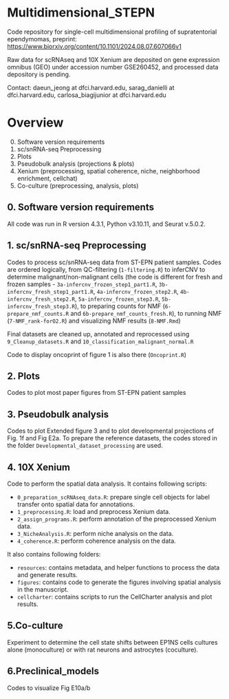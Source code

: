 # Multidimensional_STEPN

Code repository for single-cell multidimensional profiling of supratentorial ependymomas, preprint: https://www.biorxiv.org/content/10.1101/2024.08.07.607066v1

Raw data for scRNAseq and 10X Xenium are deposited on gene expression omnibus (GEO) under accession number GSE260452, and processed data depository is pending. 

Contact: daeun_jeong at dfci.harvard.edu, sarag_danielli at dfci.harvard.edu, carlosa_biagijunior at dfci.harvard.edu

# Overview
0. Software version requirements 
1. sc/snRNA-seq Preprocessing
2. Plots
3. Pseudobulk analysis (projections & plots)
4. Xenium (preprocessing, spatial coherence, niche, neighborhood enrichment, cellchat)
5. Co-culture (preprocessing, analysis, plots)  

## 0. Software version requirements 

All code was run in R version 4.3.1, Python v3.10.11, and Seurat v.5.0.2. 

## 1. sc/snRNA-seq Preprocessing
Codes to process sc/snRNA-seq data from ST-EPN patient samples. Codes are ordered logically, from QC-filtering (`1-filtering.R`) to inferCNV to determine malignant/non-malignant cells (the code is different for fresh and frozen samples - `3a-infercnv_frozen_step1_part1.R`, `3b-infercnv_fresh_step1_part1.R`, `4a-infercnv_frozen_step2.R`, `4b-infercnv_fresh_step2.R`, `5a-infercnv_frozen_step3.R`, `5b-infercnv_fresh_step3.R`), to preparing counts for NMF (`6-prepare_nmf_counts.R` and `6b-prepare_nmf_counts_fresh.R`), to running NMF (`7-NMF_rank-forO2.R`) and visualizing NMF results (`8-NMF.Rmd`)

Final datasets are cleaned up, annotated and reprocessed using `9_Cleanup_datasets.R` and `10_classification_malignant_normal.R`

Code to display oncoprint of figure 1 is also there (`Oncoprint.R`)

## 2. Plots
Codes to plot most paper figures from ST-EPN patient samples

## 3. Pseudobulk analysis 
Codes to plot Extended figure 3 and to plot developmental projections of Fig. 1f and Fig E2a. To prepare the reference datasets, the codes stored in the folder `Developmental_dataset_processing` are used.

## 4. 10X Xenium
Code to perform the spatial data analysis. It contains following scripts:
- `0_preparation_scRNAseq_data.R`: prepare single cell objects for label transfer onto spatial data for annotations.
- `1_preprocessing.R`: load and preprocess Xenium data.
- `2_assign_programs.R`: perform annotation of the preprocessed Xenium data.
- `3_NicheAnalysis.R`: perform niche analysis on the data.
- `4_coherence.R`: perform coherence analysis on the data.

It also contains following folders:
- `resources`: contains metadata, and helper functions to process the data and generate results.
- `figures`: contains code to generate the figures involving spatial analysis in the manuscript.
- `cellcharter`: contains scripts to run the CellCharter analysis and plot results.

## 5.Co-culture
Experiment to determine the cell state shifts between EP1NS cells cultures alone (monoculture) or with rat neurons and astrocytes (coculture).

## 6.Preclinical_models
Codes to visualize Fig E10a/b
